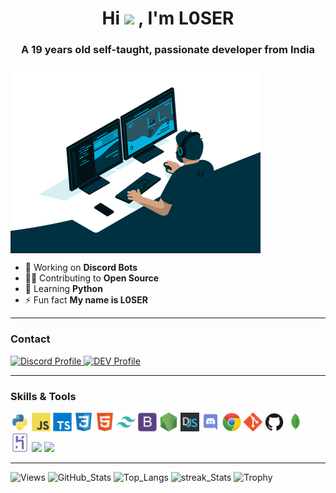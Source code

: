 <h1 align="center">Hi <img src="https://media.giphy.com/media/hvRJCLFzcasrR4ia7z/giphy.gif" width="25px"> , I'm L0SER</h1>
<h3 align="center">A 19 years old self-taught, passionate developer from India</h3>

<img align="center" alt="Code_Gif" src="code.gif?raw=true" width="400" height="300" />

- 🔭 Working on **Discord Bots**
- 🧑‍💻 Contributing to **Open Source**
- 🌱 Learning **Python**
- ⚡ Fun fact **My name is L0SER**

<hr>

<h3 align="left">Contact</h3>
<a href="https://discord.com/users/668157292927254587" target="_blank"> <img src="https://discord.com/assets/41484d92c876f76b20c7f746221e8151.svg" alt="Discord Profile" width="40" height="40"/> </a>
<a href="https://dev.to/l0ser8228" target="_blank"> <img src="https://d2fltix0v2e0sb.cloudfront.net/dev-badge.svg" alt="DEV Profile" height="30" width="30"> </a>

<hr>

<h3>Skills & Tools </h3>
<code><img height="30" src="https://github.com/devicons/devicon/blob/master/icons/python/python-original.svg"></code>
<code><img height="30" src="https://raw.githubusercontent.com/devicons/devicon/master/icons/javascript/javascript-original.svg"></code>
<code><img height="30" src="https://raw.githubusercontent.com/devicons/devicon/master/icons/typescript/typescript-original.svg"></code>
<code><img height="30" src="https://raw.githubusercontent.com/devicons/devicon/master/icons/css3/css3-original.svg"></code>
<code><img height="30" src="https://raw.githubusercontent.com/devicons/devicon/master/icons/html5/html5-original.svg"></code>
<code><img height="30" src="https://github.com/devicons/devicon/blob/master/icons/tailwindcss/tailwindcss-plain.svg"></code>
<code><img height="30" src="https://github.com/devicons/devicon/blob/master/icons/bootstrap/bootstrap-plain.svg"></code>
<code><img height="30" src="https://raw.githubusercontent.com/github/explore/80688e429a7d4ef2fca1e82350fe8e3517d3494d/topics/nodejs/nodejs.png"></code>
<code><img height="30" src="https://raw.githubusercontent.com/github/explore/888aa7196bdda1de09e848148fc5929ccfe49ab6/topics/discord-js/discord-js.png"></code>
<code><img height="30" src="https://raw.githubusercontent.com/github/explore/80688e429a7d4ef2fca1e82350fe8e3517d3494d/topics/discord/discord.png"></code>
<code><img height="30" src="https://github.com/devicons/devicon/blob/master/icons/chrome/chrome-original.svg"></code>
<code><img height="30" src="https://raw.githubusercontent.com/devicons/devicon/master/icons/git/git-plain.svg"></code>
<code><img height="30" src="https://github.com/devicons/devicon/blob/master/icons/github/github-original.svg"></code>
<code><img height="30" src="https://github.com/devicons/devicon/blob/master/icons/mongodb/mongodb-original.svg"></code>
<code><img height="30" src="https://github.com/devicons/devicon/blob/master/icons/heroku/heroku-original.svg"></code>
<code><img height="30" src="https://raw.githubusercontent.com/replit-discord/replit-desktop/dev/logos/replit-logo/logo.png"></code>
<code><img height="30" src="https://cdn.glitch.com/2bdfb3f8-05ef-4035-a06e-2043962a3a13%2Flogo-day.svg"></code>

<hr>

![Views](https://komarev.com/ghpvc/?username=DevGoatNL)
![GitHub_Stats](https://github-readme-stats.vercel.app/api?username=DevGoatNL&show_icons=true&theme=tokyonight&hide=["issues"])
![Top_Langs](https://github-readme-stats.vercel.app/api/top-langs?username=DevGoatNL&show_icons=true&theme=tokyonight&layout=compact)
![streak_Stats](https://github-readme-streak-stats.herokuapp.com/?user=DevGoatNL&hide_border=true&theme=tokyonight)
![Trophy](https://github-profile-trophy.vercel.app/?username=DevGoatNL&theme=discord&column=3)
